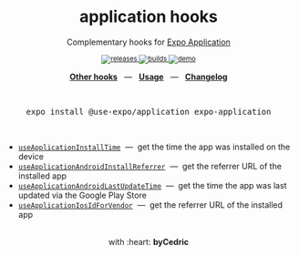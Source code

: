 <div align="center">
    <h1>application hooks</h1>
     <p>Complementary hooks for <a href="https://docs.expo.io/versions/latest/sdk/application/">Expo Application</a></p>
    <sup>
        <a href="https://github.com/bycedric/use-expo/releases">
            <img src="https://img.shields.io/github/release/byCedric/use-expo/all.svg?style=flat-square" alt="releases" />
        </a>
        <a href="https://github.com/bycedric/use-expo/actions">
            <img src="https://img.shields.io/github/workflow/status/byCedric/use-expo/Packages/master.svg?style=flat-square" alt="builds" />
        </a>
        <a href="https://exp.host/@bycedric/use-expo">
            <img src="https://img.shields.io/badge/demo-expo.io-lightgrey.svg?style=flat-square" alt="demo" />
        </a>
    </sup>
    <br />
   <p align="center">
        <a href="https://github.com/byCedric/use-expo#readme"><b>Other hooks</b></a>
        &nbsp;&nbsp;&mdash;&nbsp;&nbsp;
        <a href="https://github.com/byCedric/use-expo#usage"><b>Usage</b></a>
        &nbsp;&nbsp;&mdash;&nbsp;&nbsp;
        <a href="https://github.com/byCedric/use-expo/blob/master/CHANGELOG.md"><b>Changelog</b></a>
    </p>
    <br />
    <pre>expo install @use-expo/application expo-application</pre>
    <br />
</div>

- [`useApplicationInstallTime`](./docs/use-application-install-time.md) &nbsp;&mdash;&nbsp; get the time the app was installed on the device
- [`useApplicationAndroidInstallReferrer`](./docs/use-application-android-install-referrer.md) &nbsp;&mdash;&nbsp; get the referrer URL of the installed app
- [`useApplicationAndroidLastUpdateTime`](./docs/use-application-android-last-update-time.md) &nbsp;&mdash;&nbsp; get the time the app was last updated via the Google Play Store
- [`useApplicationIosIdForVendor`](./docs/use-application-ios-id-for-vendor.md) &nbsp;&mdash;&nbsp; get the referrer URL of the installed app

<div align="center">
    <br />
    with :heart: <strong>byCedric</strong>
    <br />
</div>
